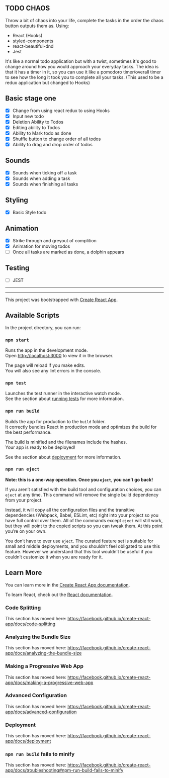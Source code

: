 ## TODO CHAOS

Throw a bit of chaos into your life, complete the tasks in the order the chaos button outputs them as.
Using:

- React (Hooks)
- styled-components
- react-beautiful-dnd
- Jest

It's like a normal todo application but with a twist, sometimes it's good to change around how you would approach your everyday tasks.
The idea is that it has a timer in it, so you can use it like a pomodoro timer/overall timer to see how the long it took you to complete all your tasks.
(This used to be a redux application but changed to Hooks)

## Basic stage one

- [x] Change from using react redux to using Hooks
- [x] Input new todo
- [x] Deletion Ability to Todos
- [x] Editing ability to Todos
- [x] Ability to Mark todo as done
- [x] Shuffle button to change order of all todos
- [x] Ability to drag and drop order of todos

## Sounds

- [x] Sounds when ticking off a task
- [x] Sounds when adding a task
- [x] Sounds when finishing all tasks

## Styling

- [x] Basic Style todo

## Animation

- [x] Strike through and greyout of complition
- [x] Animation for moving todos
- [ ] Once all tasks are marked as done, a dolphin appears

## Testing

- [ ] JEST

---

---

This project was bootstrapped with [Create React App](https://github.com/facebook/create-react-app).

## Available Scripts

In the project directory, you can run:

### `npm start`

Runs the app in the development mode.<br>
Open [http://localhost:3000](http://localhost:3000) to view it in the browser.

The page will reload if you make edits.<br>
You will also see any lint errors in the console.

### `npm test`

Launches the test runner in the interactive watch mode.<br>
See the section about [running tests](https://facebook.github.io/create-react-app/docs/running-tests) for more information.

### `npm run build`

Builds the app for production to the `build` folder.<br>
It correctly bundles React in production mode and optimizes the build for the best performance.

The build is minified and the filenames include the hashes.<br>
Your app is ready to be deployed!

See the section about [deployment](https://facebook.github.io/create-react-app/docs/deployment) for more information.

### `npm run eject`

**Note: this is a one-way operation. Once you `eject`, you can’t go back!**

If you aren’t satisfied with the build tool and configuration choices, you can `eject` at any time. This command will remove the single build dependency from your project.

Instead, it will copy all the configuration files and the transitive dependencies (Webpack, Babel, ESLint, etc) right into your project so you have full control over them. All of the commands except `eject` will still work, but they will point to the copied scripts so you can tweak them. At this point you’re on your own.

You don’t have to ever use `eject`. The curated feature set is suitable for small and middle deployments, and you shouldn’t feel obligated to use this feature. However we understand that this tool wouldn’t be useful if you couldn’t customize it when you are ready for it.

## Learn More

You can learn more in the [Create React App documentation](https://facebook.github.io/create-react-app/docs/getting-started).

To learn React, check out the [React documentation](https://reactjs.org/).

### Code Splitting

This section has moved here: https://facebook.github.io/create-react-app/docs/code-splitting

### Analyzing the Bundle Size

This section has moved here: https://facebook.github.io/create-react-app/docs/analyzing-the-bundle-size

### Making a Progressive Web App

This section has moved here: https://facebook.github.io/create-react-app/docs/making-a-progressive-web-app

### Advanced Configuration

This section has moved here: https://facebook.github.io/create-react-app/docs/advanced-configuration

### Deployment

This section has moved here: https://facebook.github.io/create-react-app/docs/deployment

### `npm run build` fails to minify

This section has moved here: https://facebook.github.io/create-react-app/docs/troubleshooting#npm-run-build-fails-to-minify
